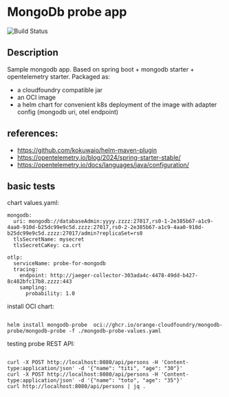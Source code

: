 # MongoDb probe app
![Build Status](https://github.com/orange-cloudfoundry/mongodb-probe/actions/workflows/maven.yml/badge.svg)

## Description


Sample mongodb app.
Based on spring boot + mongodb starter + opentelemetry starter.
Packaged as:
- a cloudfoundry compatible jar
- an OCI image
- a helm chart for convenient k8s deployment of the image with adapter config (mongodb uri, otel endpoint)



## references:
- https://github.com/kokuwaio/helm-maven-plugin
- https://opentelemetry.io/blog/2024/spring-starter-stable/
- https://opentelemetry.io/docs/languages/java/configuration/

## basic tests

chart values.yaml:

```
mongodb:
  uri: mongodb://databaseAdmin:yyyy.zzzz:27017,rs0-1-2e385b67-a1c9-4aa0-910d-b25dc99e9c5d.zzzz:27017,rs0-2-2e385b67-a1c9-4aa0-910d-b25dc99e9c5d.zzzz:27017/admin?replicaSet=rs0
  tlsSecretName: mysecret
  tlsSecretCaKey: ca.crt
  
otlp:
  serviceName: probe-for-mongodb
  tracing:
    endpoint: http://jaeger-collector-303ada4c-4478-49dd-b427-8c482bfc17b8.zzzz:443
    sampling:
      probability: 1.0

```


install OCI chart:

```

helm install mongodb-probe  oci://ghcr.io/orange-cloudfoundry/mongodb-probe/mongodb-probe -f ./mongodb-probe-values.yaml

``` 

testing probe REST API:
```

curl -X POST http://localhost:8080/api/persons -H 'Content-type:application/json' -d '{"name": "titi", "age": "30"}'
curl -X POST http://localhost:8080/api/persons -H 'Content-type:application/json' -d '{"name": "toto", "age": "35"}'
curl http://localhost:8080/api/persons | jq .



```


